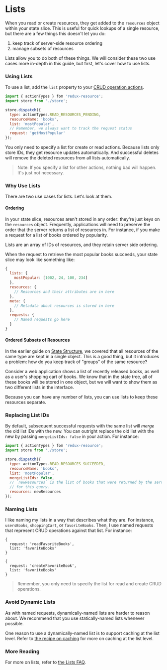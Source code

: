 # Lists

When you read or create resources, they get added to the `resources` object
within your state slice. This is useful for quick lookups of a single
resource, but there are a few things this doesn't let you do:

1. keep track of server-side resource ordering
2. manage subsets of resources

Lists allow you to do both of these things. We will consider these two use cases
more in-depth in this guide, but first, let's cover how to use lists.

### Using Lists

To use a list, add the `list` property to your
[CRUD operation actions](./crud-actions.md).

```js
import { actionTypes } fom 'redux-resource';
import store from './store';

store.dispatch({
  type: actionTypes.READ_RESOURCES_PENDING,
  resourceName: 'books',
  list: 'mostPopular',
  // Remember, we always want to track the request status
  request: 'getMostPopular'
});
```

You only need to specify a list for create or read actions. Because lists
only store IDs, they get resource updates automatically. And successful
deletes will remove the deleted resources from all lists automatically.

> Note: If you specify a list for other actions, nothing bad will happen. It's
  just not necessary.

### Why Use Lists

There are two use cases for lists. Let's look at them.

#### Ordering

In your state slice, resources aren't stored in any order: they're just
keys on the `resources` object. Frequently, applications will need to preserve
the order that the server returns a list of resources in. For instance, if you
make a request for a list of books ordered by popularity.

Lists are an array of IDs of resources, and they retain server side ordering.

When the request to retrieve the most popular books succeeds, your state slice
may look like something like:

```js
{
  lists: {
    mostPopular: [1002, 24, 100, 234]
  },
  resources: {
    // Resources and their attributes are in here
  },
  meta: {
    // Metadata about resources is stored in here
  },
  requests: {
    // Named requests go here
  }
}
```

#### Ordered Subsets of Resources

In the earlier guide on [State Structure](/docs/guides/state-structure.md), we
covered that all resources of the same type are kept in a single object. This is
a good thing, but it introduces a problem: how do you keep track of "groups" of
the same resource?

Consider a web application shows a list of recently released
books, as well as a user's shopping cart of books. We know that in the state
tree, all of these books will be stored in one object, but we will want to show
them as two different lists in the interface.

Because you can have any number of lists, you can use lists to keep these
resources separate.

### Replacing List IDs

By default, subsequent successful requests with the same list will _merge_
the old list IDs with the new. You can outright replace the old list with the
new by passing `mergeListIds: false` in your action. For instance:

```js
import { actionTypes } fom 'redux-resource';
import store from './store';

store.dispatch({
  type: actionTypes.READ_RESOURCES_SUCCEEDED,
  resourceName: 'books',
  list: 'mostPopular',
  mergeListIds: false,
  // `newResources` is the list of books that were returned by the server
  // for this query.
  resources: newResources
});
```

### Naming Lists

I like naming my lists in a way that describes what they are. For instance, `usersBooks`, `shoppingCart`,
or `favoriteBooks`. Then, I use named requests that represent CRUD operations against that list. For instance:

```
{
  request: 'readFavoriteBooks',
  list: 'favoriteBooks'
}
```

```
{
  request: 'createFavoriteBook',
  list: 'favoriteBooks'
}
```

> Remember, you only need to specify the list for read and create CRUD operations.

### Avoid Dynamic Lists

As with named requests, dynamically-named lists are harder to reason about.
We recommend that you use statically-named lists whenever possible.

One reason to use a dynamically-named list is to support caching at the
list level. Refer to [the recipe on caching](/docs/recipes/caching.md) for more
on caching at the list level.

### More Reading

For more on lists, refer to [the Lists FAQ](/docs/faq/lists.md).
